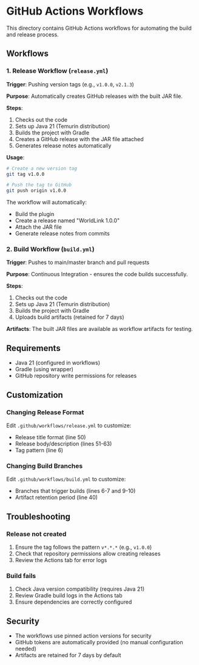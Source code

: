 # GitHub Actions Workflows

This directory contains GitHub Actions workflows for automating the build and release process.

## Workflows

### 1. Release Workflow (`release.yml`)

**Trigger**: Pushing version tags (e.g., `v1.0.0`, `v2.1.3`)

**Purpose**: Automatically creates GitHub releases with the built JAR file.

**Steps**:
1. Checks out the code
2. Sets up Java 21 (Temurin distribution)
3. Builds the project with Gradle
4. Creates a GitHub release with the JAR file attached
5. Generates release notes automatically

**Usage**:
```bash
# Create a new version tag
git tag v1.0.0

# Push the tag to GitHub
git push origin v1.0.0
```

The workflow will automatically:
- Build the plugin
- Create a release named "WorldLink 1.0.0"
- Attach the JAR file
- Generate release notes from commits

### 2. Build Workflow (`build.yml`)

**Trigger**: Pushes to main/master branch and pull requests

**Purpose**: Continuous Integration - ensures the code builds successfully.

**Steps**:
1. Checks out the code
2. Sets up Java 21 (Temurin distribution)
3. Builds the project with Gradle
4. Uploads build artifacts (retained for 7 days)

**Artifacts**: The built JAR files are available as workflow artifacts for testing.

## Requirements

- Java 21 (configured in workflows)
- Gradle (using wrapper)
- GitHub repository write permissions for releases

## Customization

### Changing Release Format

Edit `.github/workflows/release.yml` to customize:
- Release title format (line 50)
- Release body/description (lines 51-63)
- Tag pattern (line 6)

### Changing Build Branches

Edit `.github/workflows/build.yml` to customize:
- Branches that trigger builds (lines 6-7 and 9-10)
- Artifact retention period (line 40)

## Troubleshooting

### Release not created

1. Ensure the tag follows the pattern `v*.*.*` (e.g., `v1.0.0`)
2. Check that repository permissions allow creating releases
3. Review the Actions tab for error logs

### Build fails

1. Check Java version compatibility (requires Java 21)
2. Review Gradle build logs in the Actions tab
3. Ensure dependencies are correctly configured

## Security

- The workflows use pinned action versions for security
- GitHub tokens are automatically provided (no manual configuration needed)
- Artifacts are retained for 7 days by default
